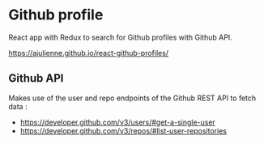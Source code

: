# Github profile

React app with Redux to search for Github profiles with Github API.

<https://ajulienne.github.io/react-github-profiles/>

## Github API

Makes use of the user and repo endpoints of the Github REST API to fetch data :

-   <https://developer.github.com/v3/users/#get-a-single-user>
-   <https://developer.github.com/v3/repos/#list-user-repositories>
